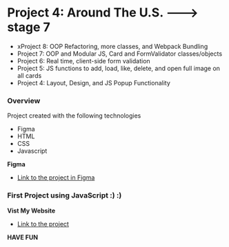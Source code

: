 # Project 4: Around The U.S. ---> stage 7 

* xProject 8: OOP Refactoring, more classes, and Webpack Bundling
* Project 7: OOP and Modular JS, Card and FormValidator classes/objects
* Project 6: Real time, client-side form validation
* Project 5: JS functions to add, load, like, delete, and open full image on all cards
* Project 4: Layout, Design, and JS Popup Functionality


### Overview
Project created with the following technologies

* Figma
* HTML
* CSS
* Javascript

**Figma**

* [Link to the project in Figma](https://www.figma.com/file/SurN1jaeEQIhuZEDMhmWWf/Sprint-4-Around-The-U.S.-desktop-mobile?node-id=0%3A1)

### First Project using JavaScript :) :)
**Vist My Website**
* [Link to the project ](https://bilal2786.github.io/web_project_8/)

**HAVE FUN**

